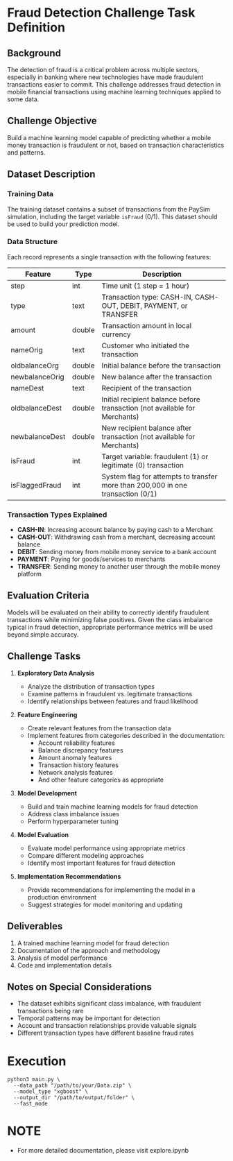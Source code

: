# Fraud Detection Challenge Task Definition

## Background
The detection of fraud is a critical problem across multiple sectors, especially in banking where new technologies have made fraudulent transactions easier to commit. This challenge addresses fraud detection in mobile financial transactions using machine learning techniques applied to some data.

## Challenge Objective
Build a machine learning model capable of predicting whether a mobile money transaction is fraudulent or not, based on transaction characteristics and patterns.

## Dataset Description

### Training Data
The training dataset contains a subset of transactions from the PaySim simulation, including the target variable `isFraud` (0/1). This dataset should be used to build your prediction model.

### Data Structure
Each record represents a single transaction with the following features:

| Feature | Type | Description |
|---------|------|-------------|
| step | int | Time unit (1 step = 1 hour) |
| type | text | Transaction type: CASH-IN, CASH-OUT, DEBIT, PAYMENT, or TRANSFER |
| amount | double | Transaction amount in local currency |
| nameOrig | text | Customer who initiated the transaction |
| oldbalanceOrg | double | Initial balance before the transaction |
| newbalanceOrig | double | New balance after the transaction |
| nameDest | text | Recipient of the transaction |
| oldbalanceDest | double | Initial recipient balance before transaction (not available for Merchants) |
| newbalanceDest | double | New recipient balance after transaction (not available for Merchants) |
| isFraud | int | Target variable: fraudulent (1) or legitimate (0) transaction |
| isFlaggedFraud | int | System flag for attempts to transfer more than 200,000 in one transaction (0/1) |

### Transaction Types Explained
- **CASH-IN**: Increasing account balance by paying cash to a Merchant
- **CASH-OUT**: Withdrawing cash from a merchant, decreasing account balance
- **DEBIT**: Sending money from mobile money service to a bank account
- **PAYMENT**: Paying for goods/services to merchants
- **TRANSFER**: Sending money to another user through the mobile money platform

## Evaluation Criteria
Models will be evaluated on their ability to correctly identify fraudulent transactions while minimizing false positives. Given the class imbalance typical in fraud detection, appropriate performance metrics will be used beyond simple accuracy.

## Challenge Tasks

1. **Exploratory Data Analysis**
   - Analyze the distribution of transaction types
   - Examine patterns in fraudulent vs. legitimate transactions
   - Identify relationships between features and fraud likelihood

2. **Feature Engineering**
   - Create relevant features from the transaction data
   - Implement features from categories described in the documentation:
     - Account reliability features
     - Balance discrepancy features
     - Amount anomaly features
     - Transaction history features
     - Network analysis features
     - And other feature categories as appropriate

3. **Model Development**
   - Build and train machine learning models for fraud detection
   - Address class imbalance issues
   - Perform hyperparameter tuning

4. **Model Evaluation**
   - Evaluate model performance using appropriate metrics
   - Compare different modeling approaches
   - Identify most important features for fraud detection

5. **Implementation Recommendations**
   - Provide recommendations for implementing the model in a production environment
   - Suggest strategies for model monitoring and updating

## Deliverables
1. A trained machine learning model for fraud detection
2. Documentation of the approach and methodology
3. Analysis of model performance
4. Code and implementation details

## Notes on Special Considerations
- The dataset exhibits significant class imbalance, with fraudulent transactions being rare
- Temporal patterns may be important for detection
- Account and transaction relationships provide valuable signals
- Different transaction types have different baseline fraud rates

# Execution
```
python3 main.py \
  --data_path "/path/to/your/Data.zip" \
  --model_type "xgboost" \ 
  --output_dir "/path/to/output/folder" \
  --fast_mode
```

# **NOTE**
- For more detailed documentation, please visit explore.ipynb


